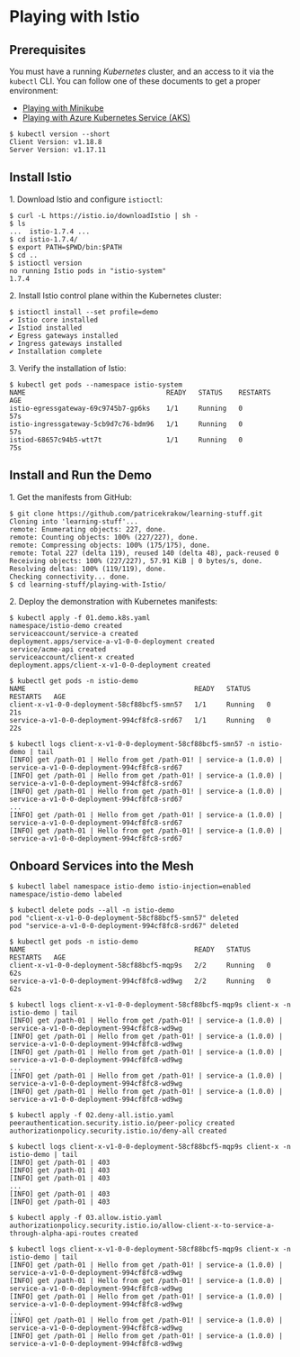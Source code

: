 # Playing with Istio

## Prerequisites

You must have a running _Kubernetes_ cluster, and an access to it via the `kubectl` CLI. You can follow one of these documents to get a proper environment:

* [Playing with Minikube](https://github.com/patricekrakow/learning-stuff/blob/master/playing-with-Minikube.md)
* [Playing with Azure Kubernetes Service (AKS)](https://github.com/patricekrakow/learning-stuff/blob/master/playing-with-AKS.md)

```text
$ kubectl version --short
Client Version: v1.18.8
Server Version: v1.17.11
```

## Install Istio

1\. Download Istio and configure `istioctl`:

```text
$ curl -L https://istio.io/downloadIstio | sh -
$ ls
...  istio-1.7.4 ...
$ cd istio-1.7.4/
$ export PATH=$PWD/bin:$PATH
$ cd ..
$ istioctl version
no running Istio pods in "istio-system"
1.7.4
```

2\. Install Istio control plane within the Kubernetes cluster:

```text
$ istioctl install --set profile=demo
✔ Istio core installed
✔ Istiod installed
✔ Egress gateways installed
✔ Ingress gateways installed
✔ Installation complete
```

3\. Verify the installation of Istio:

```text
$ kubectl get pods --namespace istio-system
NAME                                   READY   STATUS    RESTARTS   AGE
istio-egressgateway-69c9745b7-gp6ks    1/1     Running   0          57s
istio-ingressgateway-5cb9d7c76-bdm96   1/1     Running   0          57s
istiod-68657c94b5-wtt7t                1/1     Running   0          75s
```

## Install and Run the Demo

1\. Get the manifests from GitHub:

```text
$ git clone https://github.com/patricekrakow/learning-stuff.git
Cloning into 'learning-stuff'...
remote: Enumerating objects: 227, done.
remote: Counting objects: 100% (227/227), done.
remote: Compressing objects: 100% (175/175), done.
remote: Total 227 (delta 119), reused 140 (delta 48), pack-reused 0
Receiving objects: 100% (227/227), 57.91 KiB | 0 bytes/s, done.
Resolving deltas: 100% (119/119), done.
Checking connectivity... done.
$ cd learning-stuff/playing-with-Istio/
```

2\. Deploy the demonstration with Kubernetes manifests:

```text
$ kubectl apply -f 01.demo.k8s.yaml
namespace/istio-demo created
serviceaccount/service-a created
deployment.apps/service-a-v1-0-0-deployment created
service/acme-api created
serviceaccount/client-x created
deployment.apps/client-x-v1-0-0-deployment created
```

```text
$ kubectl get pods -n istio-demo
NAME                                          READY   STATUS    RESTARTS   AGE
client-x-v1-0-0-deployment-58cf88bcf5-smn57   1/1     Running   0          21s
service-a-v1-0-0-deployment-994cf8fc8-srd67   1/1     Running   0          22s
```

```text
$ kubectl logs client-x-v1-0-0-deployment-58cf88bcf5-smn57 -n istio-demo | tail
[INFO] get /path-01 | Hello from get /path-01! | service-a (1.0.0) | service-a-v1-0-0-deployment-994cf8fc8-srd67
[INFO] get /path-01 | Hello from get /path-01! | service-a (1.0.0) | service-a-v1-0-0-deployment-994cf8fc8-srd67
[INFO] get /path-01 | Hello from get /path-01! | service-a (1.0.0) | service-a-v1-0-0-deployment-994cf8fc8-srd67
...
[INFO] get /path-01 | Hello from get /path-01! | service-a (1.0.0) | service-a-v1-0-0-deployment-994cf8fc8-srd67
[INFO] get /path-01 | Hello from get /path-01! | service-a (1.0.0) | service-a-v1-0-0-deployment-994cf8fc8-srd67
```

## Onboard Services into the Mesh

```text
$ kubectl label namespace istio-demo istio-injection=enabled
namespace/istio-demo labeled
```

```text
$ kubectl delete pods --all -n istio-demo
pod "client-x-v1-0-0-deployment-58cf88bcf5-smn57" deleted
pod "service-a-v1-0-0-deployment-994cf8fc8-srd67" deleted
```

```text
$ kubectl get pods -n istio-demo
NAME                                          READY   STATUS    RESTARTS   AGE
client-x-v1-0-0-deployment-58cf88bcf5-mqp9s   2/2     Running   0          62s
service-a-v1-0-0-deployment-994cf8fc8-wd9wg   2/2     Running   0          62s
```

```text
$ kubectl logs client-x-v1-0-0-deployment-58cf88bcf5-mqp9s client-x -n istio-demo | tail
[INFO] get /path-01 | Hello from get /path-01! | service-a (1.0.0) | service-a-v1-0-0-deployment-994cf8fc8-wd9wg
[INFO] get /path-01 | Hello from get /path-01! | service-a (1.0.0) | service-a-v1-0-0-deployment-994cf8fc8-wd9wg
[INFO] get /path-01 | Hello from get /path-01! | service-a (1.0.0) | service-a-v1-0-0-deployment-994cf8fc8-wd9wg
...
[INFO] get /path-01 | Hello from get /path-01! | service-a (1.0.0) | service-a-v1-0-0-deployment-994cf8fc8-wd9wg
[INFO] get /path-01 | Hello from get /path-01! | service-a (1.0.0) | service-a-v1-0-0-deployment-994cf8fc8-wd9wg
```

```text
$ kubectl apply -f 02.deny-all.istio.yaml
peerauthentication.security.istio.io/peer-policy created
authorizationpolicy.security.istio.io/deny-all created
```

```text
$ kubectl logs client-x-v1-0-0-deployment-58cf88bcf5-mqp9s client-x -n istio-demo | tail
[INFO] get /path-01 | 403
[INFO] get /path-01 | 403
[INFO] get /path-01 | 403
...
[INFO] get /path-01 | 403
[INFO] get /path-01 | 403
```

```text
$ kubectl apply -f 03.allow.istio.yaml
authorizationpolicy.security.istio.io/allow-client-x-to-service-a-through-alpha-api-routes created
```

```text
$ kubectl logs client-x-v1-0-0-deployment-58cf88bcf5-mqp9s client-x -n istio-demo | tail
[INFO] get /path-01 | Hello from get /path-01! | service-a (1.0.0) | service-a-v1-0-0-deployment-994cf8fc8-wd9wg
[INFO] get /path-01 | Hello from get /path-01! | service-a (1.0.0) | service-a-v1-0-0-deployment-994cf8fc8-wd9wg
[INFO] get /path-01 | Hello from get /path-01! | service-a (1.0.0) | service-a-v1-0-0-deployment-994cf8fc8-wd9wg
...
[INFO] get /path-01 | Hello from get /path-01! | service-a (1.0.0) | service-a-v1-0-0-deployment-994cf8fc8-wd9wg
[INFO] get /path-01 | Hello from get /path-01! | service-a (1.0.0) | service-a-v1-0-0-deployment-994cf8fc8-wd9wg
```
